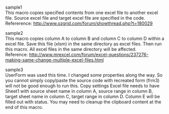 sample1<br/>
This macro copies specified contents from one excel file to another excel file.
Source excel file and target excel file are specified in the code.<br/>
Refererence: http://www.ozgrid.com/forum/showthread.php?t=180029

sample2<br/>
This macro copies column A to column B and column C to column D within a excel file.
Save this file (xlsm) in the same directory as excel files. Then run this macro.  All excel files in the same directory will be affected.<br/>
Reference: http://www.mrexcel.com/forum/excel-questions/237276-making-same-change-multiple-excel-files.html

sample3<br/>
UserForm was used this time.  I changed some properties along the way. So you cannot simply copy/paste the source code with recreated form (frm3) will not be good enough to run this. Copy settings Excel file needs to have Sheet1 with source sheet name in column A, source range in column B, target sheet name in column C, target range in column D.  Column E will be filled out with status. You may need to cleanup the clipboard content at the end of this macro. 
